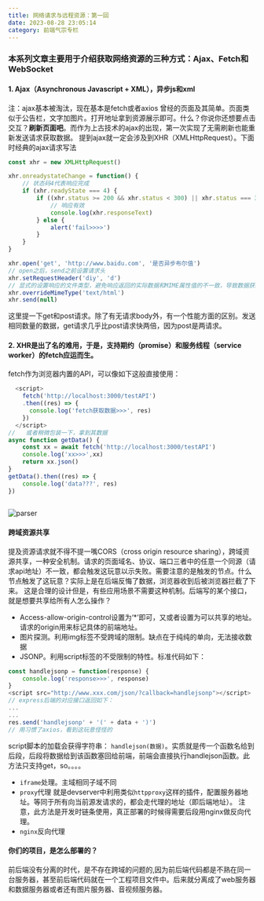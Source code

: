 ```yaml
---
title: 网络请求与远程资源：第一回
date: 2023-08-28 23:05:14
category: 前端气宗专栏
---
```


### 本系列文章主要用于介绍获取网络资源的三种方式：Ajax、Fetch和WebSocket

#### 1. Ajax（Asynchronous Javascript + XML），异步js和xml
注：ajax基本被淘汰，现在基本是fetch或者axios
曾经的页面及其简单。页面类似于公告栏，文字加图片。打开地址拿到资源展示即可。什么？你说你还想要点击交互？**刷新页面吧**。而作为上古技术的ajax的出现，第一次实现了无需刷新也能重新发送请求获取数据。
提到ajax就一定会涉及到XHR（XMLHttpRequest）。下面时经典的ajax请求写法
```javascript
const xhr = new XMLHttpRequest()

xhr.onreadystateChange = function() {
    // 状态码4代表响应完成
    if (xhr.readyState === 4) {
        if ((xhr.status >= 200 && xhr.status < 300) || xhr.status === 304) {
            // 响应有效
            console.log(xhr.responseText)
        } else {
            alert('fail>>>>')
        }
    }
}

xhr.open('get', 'http://www.baidu.com', '是否异步布尔值')
// open之后，send之前设置请求头
xhr.setRequestHeader('diy', 'd')
// 显式的设置响应的文件类型，避免响应返回的实际数据和MIME属性值的不一致，导致数据获取失败。
xhr.overrideMimeType('text/html')
xhr.send(null)
```
这里提一下get和post请求。除了有无请求body外，有一个性能方面的区别。发送相同数量的数据，get请求几乎比post请求快两倍，因为post是两请求。

#### 2. XHR是出了名的难用，于是，支持期约（promise）和服务线程（service worker）的fetch应运而生。
fetch作为浏览器内置的API，可以像如下这般直接使用：
```javascript
  <script>
    fetch('http://localhost:3000/testAPI')
    .then((res) => {
      console.log('fetch获取数据>>>', res)
    })
  </script>
//   或者稍微包装一下，拿到其数据
async function getData() {
    const xx = await fetch('http://localhost:3000/testAPI')
    console.log('xx>>>',xx)
    return xx.json()
}
getData().then((res) => {
    console.log('data???', res)  
})
     
```
<img src="/img/网络1_1.png" alt="parser">

#### 跨域资源共享

提及资源请求就不得不提一嘴CORS（cross origin resource sharing），跨域资源共享，一种安全机制。请求的页面域名、协议、端口三者中的任意一个同源（请求api地址）不一致，都会触发这玩意以示失败。需要注意的是触发的节点。什么节点触发了这玩意？实际上是在后端反悔了数据，浏览器收到后被浏览器拦截了下来。
这是合理的设计但是，有些应用场景不需要这种机制。后端写的某个接口，就是想要共享给所有人怎么操作？
- Access-allow-origin-control设置为‘*’即可，又或者设置为可以共享的地址。请求的origin用来标记具体的前端地址。
- 图片探测。利用img标签不受跨域的限制。缺点在于纯纯的单向，无法接收数据
- JSONP。利用script标签的不受限制的特性。标准代码如下：
```javascript
const handlejsonp = function(response) {
    console.log('response>>>', response)
}
<script src="http://www.xxx.com/json/?callback=handlejsonp"></script>
// express后端的对应接口返回如下：
...
...
res.send('handlejsonp' + '(' + data + ')')
// 用习惯了axios，看到这玩意怪怪的
```
script脚本的加载会获得字符串： `handlejson(数据)`。实质就是传一个函数名给到后段，后段将数据给到该函数塞回给前端，前端会直接执行handlejson函数。此方法只支持get，so。。。。

- `iframe`处理。主域相同子域不同
- `proxy`代理
就是devserver中利用类似`httpproxy`这样的插件，配置服务器地址。等同于所有向当前源发请求的，都会走代理的地址（即后端地址）。
注意，此方法是开发时链条使用，真正部署的时候得需要后段用nginx做反向代理。
- `nginx`反向代理

#### 你们的项目，是怎么部署的？
前后端没有分离的时代，是不存在跨域的问题的,因为前后端代码都是不熟在同一台服务器，甚至前后端代码就在一个工程项目文件中。后来就分离成了web服务器和数据服务器或者还有图片服务器、音视频服务器。
